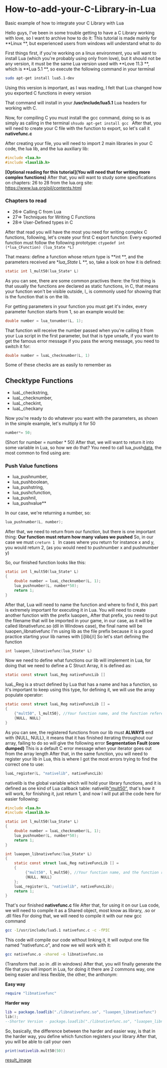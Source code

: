 # How-to-add-your-C-Library-in-Lua
Basic example of how to integrate your C Library with Lua

Hello guys, I've been in some trouble getting to have a C Library working with love, so I want to archive how to do it:
This tutorial is made mainly for  **Linux **, but experienced users from windows will understand what to do

First things first, if you're working on a linux environment, you will want to install Lua (which you're probably using only from love), but it should not be any version, it must be the same Lua version used with  **Love 11.3 **, which is  **Lua 5.1 **, so execute the following command in your terminal
```sh
sudo apt-get install lua5.1-dev 
```
Using this version is important, as I was reading, I felt that Lua changed how you exported C functions in every version

That command will install in your  **/usr/include/lua5.1** Lua headers for working with C.

Now, for compiling C you must install the gcc command, doing so is as simply as calling in the terminal ```shsudo apt-get install gcc ```
After that, you will need to create your C file with the function to export, so let's call it  **nativefunc.c**

After creating your file, you will need to import 2 main libraries in your C code, the lua lib, and the lua auxiliary lib:
```c
#include <lua.h>
#include <lauxlib.h>
 ```

 **[Optional reading for this tutorial](You will need that for writing more complex functions)**
After that, you will want to study some specifications on chapters: 26 to 28 from the lua.org site: https://www.lua.org/pil/contents.html
### Chapters to read
- 26=> Calling C from Lua
- 27=> Techniques for Writing C Functions
- 28=> User-Defined types in C

After that read you will have the most you need for writing complex C functions, following, let's create your first C export function:
Every exported function must follow the following prototype: ```ctypedef int (*lua_CFunction) (lua_State *L) ```

That means: define a function whose return type is  **int **, and the parameters received are  **lua_State* L **, so, take a look on how it is defined:

```c
static int l_mult50(lua_State* L) 
```
As you can see, there are some common practives there: the first thing is that usually the functions are declared as static functions, in C, that means your function won't be visible outside, l_ is commonly used for showing that is the function that is on the lib.

For getting parameters in your function you must get it's index, every parameter function starts from 1, so an example would be:
```c
double number = lua_tonumber(L, 1); 
```
That function will receive the number passed when you're calling it from your Lua script in the first parameter, but that is type unsafe, if you want to get the famous error message if you pass the wrong message, you need to switch it for:
```c
double number = luaL_checknumber(L, 1) 
```
Some of these checks are as easily to remember as
## Checktype Functions
- luaL_checkstring,
- luaL_checknumber,
- luaL_checkint,
- luaL_checkany

Now you're ready to do whatever you want with the parameters, as shown in the simple example, let's multiply it for 50
```c
number*= 50;
```
(Short for number = number * 50)
After that, we will want to return it into some variable in Lua, so how we do that?
You need to call lua_push[data](value), the most common to find using are:
### Push Value functions
- lua_pushnumber,
- lua_pushboolean,
- lua_pushstring,
- lua_pushcfunction,
- lua_pushnil,
- lua_pushvalue**

In our case, we're returning a number, so:
```c
lua_pushnumber(L, number); 
```
After that, we need to return from our function, but there is one important thing:
 **Our function must return how many values we pushed**
So, in our case we must ```creturn 1 ```
In cases where you return for instance x and y, you would return 2, (as you would need to pushnumber x and pushnumber y)

So, our finished function looks like this:
```c
static int l_mult50(lua_State* L)
{
    double number = luaL_checknumber(L, 1);
    lua_pushnumber(L, number*50);
    return 1;
}
 ```
After that, Lua will need to name the function and where to find it, this part is extremely important for executing it in Lua.
You will need to create another function with the prefix luaopen_
After that prefix, you need to put the filename that will be imported in your game, in our case, as it will be called libnativefunc.so (dll in Windows case), the final name will be luaopen_libnativefunc
I'm using lib as the file prefix because it is a good practice starting your lib names with [i]lib[/i]
So let's start defining the function
```c
int luaopen_libnativefunc(lua_State* L) 
```
Now we need to define what functions our lib will implement in Lua, for doing that we need to define a C Struct Array, it is defined as:
```c
static const struct luaL_Reg nativeFuncLib [] 
```
luaL_Reg is a struct defined by Lua that has a name and has a function, so it's important to keep using this type, for defining it, we will use the array populate operator:
```c
static const struct luaL_Reg nativeFuncLib [] =
{
    {"mult50", l_mult50}, //Your function name, and the function reference after
    {NULL, NULL}
}
```
As you can see, the registered functions from our lib must  **ALWAYS** end with {NULL, NULL}, it means that it has finished iterating throughout our array, failing to do so will give the following error
 **Segmentation Fault (core dumped)**
This is a default C error message when your iterator goes out from the array length
After that, in the same function, you will need to register your lib in Lua, this is where I got the most errors trying to find the correct one to use:
```c
luaL_register(L, "nativelib", nativeFuncLib)
```
nativelib is the global variable which will hold your library functions, and it is defined as one kind of Lua callback table:
nativelib["mult50"](), that's how it will work, for finishing it, just return 1, and now I will put all the code here for easier following:


```c
#include <lua.h>
#include <lauxlib.h>

static int l_mult50(lua_State* L)
{
    double number = luaL_checknumber(L, 1);
    lua_pushnumber(L, number*50);
    return 1;
}

int luaopen_libnativefunc(lua_State* L)
{
    static const struct luaL_Reg nativeFuncLib [] =
    {
         {"mult50", l_mult50}, //Your function name, and the function reference after
         {NULL, NULL}
    };
    luaL_register(L, "nativelib", nativeFuncLib);
    return 1;
}
```

That's our finished  **nativefunc.c** file
After that, for using it on our Lua code, we will need to compile it as a Shared object, most know as library,  .so or .dll files
For doing that, we will need to compile it with our new gcc command
```sh
gcc -I/usr/include/lua5.1 nativefunc.c -c -fPIC 
```
This code will compile our code without linking it, it will output one file named "nativefunc.o", and now we will work with it:
```sh
gcc nativefunc.o -shared -o libnativefunc.so 
```
(Transform that .so in .dll in windows)
After that, you will finally generate the file that you will import in Lua, for doing it there are 2 commons way, one being easier and less flexible, the other, the anthonym:

 **Easy way**
```lua
require "libnativefunc" 
```

 **Harder way**
```lua
lib = package.loadlib("./libnativefunc.so", "luaopen_libnativefunc")
lib();
--Shorter Version - package.loadlib("./libnativefunc.so", "luaopen_libnativefunc")()
```
So, basically, the difference between the harder and easier way, is that in the harder way, you define which function registers your library
After that, you will be able to call your own 
```lua
print(nativelib.mult50(50))
```

[result_image](result.png)

